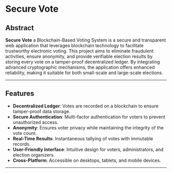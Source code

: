 # Secure Vote

## Abstract

**Secure Vote** a Blockchain-Based Voting System is a secure and transparent web application that leverages blockchain technology to facilitate trustworthy electronic voting. This project aims to eliminate fraudulent activities, ensure anonymity, and provide verifiable election results by storing every vote on a tamper-proof decentralized ledger. By integrating advanced cryptographic mechanisms, the application offers enhanced reliability, making it suitable for both small-scale and large-scale elections.

---

## Features

- **Decentralized Ledger**: Votes are recorded on a blockchain to ensure tamper-proof data storage.
- **Secure Authentication**: Multi-factor authentication for voters to prevent unauthorized access.
- **Anonymity**: Ensures voter privacy while maintaining the integrity of the vote count.
- **Real-Time Results**: Instantaneous tallying of votes with immutable records.
- **User-Friendly Interface**: Intuitive design for voters, administrators, and election organizers.
- **Cross-Platform**: Accessible on desktops, tablets, and mobile devices.

---
